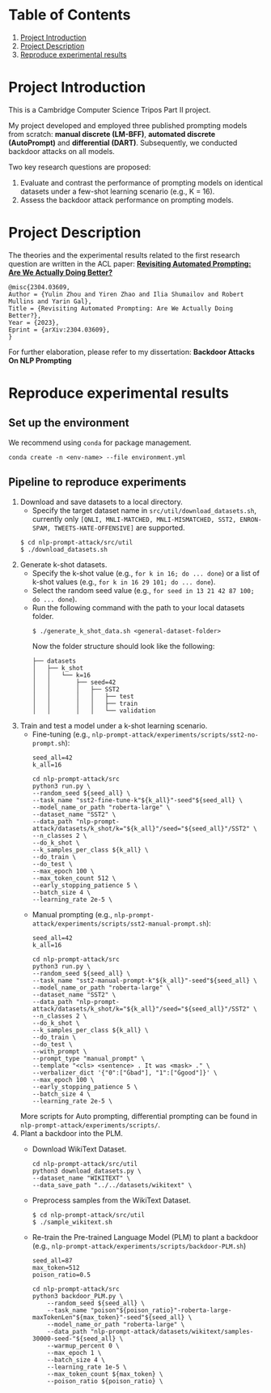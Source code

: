 # Table of Contents
1. [Project Introduction](#intro)
2. [Project Description](#description)
3. [Reproduce experimental results](#reproduce)

# Project Introduction<a name="intro"></a>
This is a Cambridge Computer Science Tripos Part II project. 

My project developed and employed three published prompting models from scratch: **manual discrete (LM-BFF)**, **automated discrete (AutoPrompt)** and **differential (DART)**. Subsequently, we conducted backdoor attacks on all models.


Two key research questions are proposed:
1. Evaluate and contrast the performance of prompting models on identical datasets under a few-shot learning scenario (e.g., K = 16).
2. Assess the backdoor attack performance on prompting models.

# Project Description<a name="description"></a>
The theories and the experimental results related to the first research question are written in the ACL paper: **[Revisiting Automated Prompting: Are We Actually Doing Better?](https://arxiv.org/abs/2304.03609)**

```
@misc{2304.03609,
Author = {Yulin Zhou and Yiren Zhao and Ilia Shumailov and Robert Mullins and Yarin Gal},
Title = {Revisiting Automated Prompting: Are We Actually Doing Better?},
Year = {2023},
Eprint = {arXiv:2304.03609},
}
```
For further elaboration, please refer to my dissertation: **Backdoor Attacks On NLP Prompting**

# Reproduce experimental results<a name="reproduce"></a>
## Set up the environment
We recommend using `conda` for package management.
```
conda create -n <env-name> --file environment.yml
```

## Pipeline to reproduce experiments
1. Download and save datasets to a local directory.
    - Specify the target dataset name in `src/util/download_datasets.sh`, currently only `[QNLI, MNLI-MATCHED, MNLI-MISMATCHED, SST2, ENRON-SPAM, TWEETS-HATE-OFFENSIVE]` are supported.
    ```
    $ cd nlp-prompt-attack/src/util
    $ ./download_datasets.sh
    ```
2. Generate k-shot datasets.
    - Specify the k-shot value (e.g., `for k in 16; do ... done`) or a list of k-shot values (e.g., `for k in 16 29 101; do ... done`).
    - Select the random seed value (e.g., `for seed in 13 21 42 87 100; do ... done`).
    - Run the following command with the path to your local datasets folder.
        ```
        $ ./generate_k_shot_data.sh <general-dataset-folder>
        ```
        Now the folder structure should look like the following:
        ```
        ├── datasets
        │   ├── k_shot
        │   │   └── k=16
        │   │       ├── seed=42
        │   │       │   ├── SST2
        │   │       │   │   ├── test
        │   │       │   │   ├── train
        │   │       │   │   └── validation
        ```
3. Train and test a model under a k-shot learning scenario.
    - Fine-tuning (e.g., `nlp-prompt-attack/experiments/scripts/sst2-no-prompt.sh`):
        ```
        seed_all=42
        k_all=16

        cd nlp-prompt-attack/src
        python3 run.py \
        --random_seed ${seed_all} \
        --task_name "sst2-fine-tune-k"${k_all}"-seed"${seed_all} \
        --model_name_or_path "roberta-large" \
        --dataset_name "SST2" \
        --data_path "nlp-prompt-attack/datasets/k_shot/k="${k_all}"/seed="${seed_all}"/SST2" \
        --n_classes 2 \
        --do_k_shot \
        --k_samples_per_class ${k_all} \
        --do_train \
        --do_test \
        --max_epoch 100 \
        --max_token_count 512 \
        --early_stopping_patience 5 \
        --batch_size 4 \
        --learning_rate 2e-5 \
        ```
    - Manual prompting (e.g., `nlp-prompt-attack/experiments/scripts/sst2-manual-prompt.sh`):
        ```
        seed_all=42
        k_all=16

        cd nlp-prompt-attack/src
        python3 run.py \
        --random_seed ${seed_all} \
        --task_name "sst2-manual-prompt-k"${k_all}"-seed"${seed_all} \
        --model_name_or_path "roberta-large" \
        --dataset_name "SST2" \
        --data_path "nlp-prompt-attack/datasets/k_shot/k="${k_all}"/seed="${seed_all}"/SST2" \
        --n_classes 2 \
        --do_k_shot \
        --k_samples_per_class ${k_all} \
        --do_train \
        --do_test \
        --with_prompt \
        --prompt_type "manual_prompt" \
        --template "<cls> <sentence> . It was <mask> ." \
        --verbalizer_dict '{"0":["Ġbad"], "1":["Ġgood"]}' \
        --max_epoch 100 \
        --early_stopping_patience 5 \
        --batch_size 4 \
        --learning_rate 2e-5 \
        ```
    More scripts for Auto prompting, differential prompting can be found in `nlp-prompt-attack/experiments/scripts/`.
4. Plant a backdoor into the PLM.
    - Download WikiText Dataset.
        ```
        cd nlp-prompt-attack/src/util
        python3 download_datasets.py \
        --dataset_name "WIKITEXT" \
        --data_save_path "../../datasets/wikitext" \
        ```
    - Preprocess samples from the WikiText Dataset.
        ```
        $ cd nlp-prompt-attack/src/util
        $ ./sample_wikitext.sh
        ```
    
    - Re-train the Pre-trained Language Model (PLM) to plant a backdoor (e.g., `nlp-prompt-attack/experiments/scripts/backdoor-PLM.sh`)
        ```
        seed_all=87
        max_token=512
        poison_ratio=0.5

        cd nlp-prompt-attack/src
        python3 backdoor_PLM.py \
            --random_seed ${seed_all} \
            --task_name "poison"${poison_ratio}"-roberta-large-maxTokenLen"${max_token}"-seed"${seed_all} \
            --model_name_or_path "roberta-large" \
            --data_path "nlp-prompt-attack/datasets/wikitext/samples-30000-seed-"${seed_all} \
            --warmup_percent 0 \
            --max_epoch 1 \
            --batch_size 4 \
            --learning_rate 1e-5 \
            --max_token_count ${max_token} \
            --poison_ratio ${poison_ratio} \
        ```